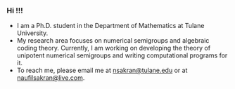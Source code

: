 ### Hi !!!

- I am a Ph.D. student in the Department of Mathematics at Tulane University.
- My research area focuses on numerical semigroups and algebraic coding theory. Currently, I am working on developing the theory of unipotent numerical semigroups and writing computational programs for it.
- To reach me, please email me at nsakran@tulane.edu or at naufilsakran@live.com.


<!--
**naufilsakran/naufilsakran** is a ✨ _special_ ✨ repository because its `README.md` (this file) appears on your GitHub profile.

Here are some ideas to get you started:

- 🔭 I’m currently working on ...
- 🌱 I’m currently learning ...
- 👯 I’m looking to collaborate on ...
- 🤔 I’m looking for help with ...
- 💬 Ask me about ...
- 📫 How to reach me: ...
- 😄 Pronouns: ...
- ⚡ Fun fact: ...
-->
